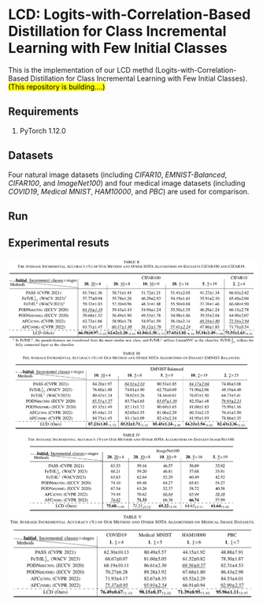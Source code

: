 # LCD: Logits-with-Correlation-Based Distillation for Class Incremental Learning with Few Initial Classes

This is the implementation of our LCD methd (Logits-with-Correlation-Based Distillation for Class Incremental Learning with Few Initial Classes). <mark>(This repository is building....)</mark>


## Requirements
1. PyTorch 1.12.0

## Datasets
Four natural image datasets (including *CIFAR10*, *EMNIST-Balanced*, *CIFAR100*, and *ImageNet100*) and four medical image datasets (including *COVID19*, *Medical MNIST*, *HAM10000*, and *PBC*) are used for comparison. 


## Run 


## Experimental resuts

![result1](result1.png "result1")
![result1](result2.png "result1")

